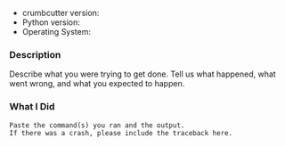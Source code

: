 * crumbcutter version:
* Python version:
* Operating System:

### Description

Describe what you were trying to get done.
Tell us what happened, what went wrong, and what you expected to happen.

### What I Did

```plaintext
Paste the command(s) you ran and the output.
If there was a crash, please include the traceback here.
```
